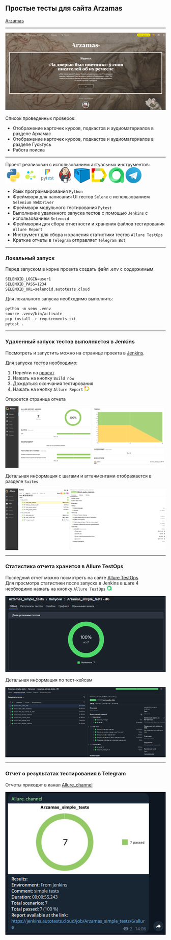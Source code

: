 ## Простые тесты для сайта Arzamas

[Arzamas](https://arzamas.academy/)

---
 
<img src="media/images/Arzamas.png">


Список проведенных проверок:
- Отображение карточек курсов, подкастов и аудиоматериалов в разделе Арзамас
- Отображение карточек курсов, подкастов и аудиоматериалов в разделе Гусьгусь
- Работа поиска

---

Проект реализован с использованием актуальных инструментов:  
 <img src="media/icons/python.svg" width="50">  <img src="media/icons/selene.png" width="50"> <img src="media/icons/pytest.png" width="50"> <img src="media/icons/jenkins.png" width="50"> <img src="media/icons/selenoid.png" width="50"> <img src="media/icons/allure_report.png" width="50"> <img src="media/icons/allure_testops.png" width="50"> <img src="media/icons/tg.png" width="50">  


- Язык программирования `Python`
- Фреймворк для написания UI тестов `Selene` с использованием `Selenium WebDriver`
- Фреймворк модульного тестирования `Pytest`
- Выполнение удаленного запуска тестов с помощью `Jenkins` с использованием `Selenoid`
- Фреймворки для сбора отчетности и хранения файлов тестирования `Allure Report`
- Инструмент для сбора и хранения статистики тестов `Allure TestOps`
- Краткие отчеты в `Telegram` отправляет `Telegram Bot`

---

### Локальный запуск
Перед запуском в корне проекта создать файл .env с содержимым:
```
SELENOID_LOGIN=user1
SELENOID_PASS=1234
SELENOID_URL=selenoid.autotests.cloud
```

Для локального запуска необходимо выполнить:
```
python -m venv .venv
source .venv/bin/activate
pip install -r requirements.txt
pytest .
```

---
### Удаленный запуск тестов выполняется в Jenkins
Посмотреть и запустить можно на странице проекта в [Jenkins](https://jenkins.autotests.cloud/job/Arzamas_simple_tests/).

Для запуска тестов необходимо:
1. Перейти на [проект](https://jenkins.autotests.cloud/job/Arzamas_simple_tests/)
2. Нажать на кнопку `Build now`
3. Дождаться окончания тестирования
4. Нажать на кнопку `Allure Report` <img src="media/icons/allure_report.png" width="15">

Откроется страница отчета

<img src="media/images/allure1.png">

Детальная информация с шагами и аттачментами отображается в разделе `Suites`

<img src="media/images/allure2.png">

---
### Статистика отчета хранится в Allure TestOps
Последний отчет можно посмотреть на сайте [Allure TestOps](https://allure.autotests.cloud/launch/45643/?treeId=0)  
Для просмотра статистики после запуска в Jenkins в шаге 4 необходимо нажать на кнопку `Allure TestOps` <img src="media/icons/allure_testops.png" width="15">

<img src="media/images/testops1.png">

Детальная информация по тест-кейсам

<img src="media/images/testops2.png">


---
### Отчет о результатах тестирования в Telegram
Отчеты приходят в канал [Allure_channel](https://t.me/Allure_channel_autotests)

<img src="media/images/tg.png">








